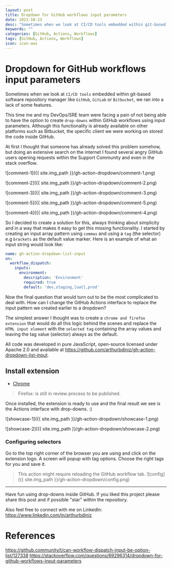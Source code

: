 ```yaml
---
layout: post
title: Dropdown for GitHub workflows input parameters
date: 2021-10-23
desc: "Sometimes when we look at CI/CD tools embedded within git-based software repository manager like GitHub, GitLab or Bitbucket, we ran into a lack of some features."
keywords: ""
categories: [GitHub, Actions, Workflows]
tags: [GitHub, Actions, Workflows]
icon: icon-aws
---
```


# Dropdown for GitHub workflows input parameters

Sometimes when we look at `CI/CD tools` embedded within git-based software repository manager like `GitHub`, `GitLab` or `Bitbucket`, we ran into a lack of some features.

This time me and my DevOps/SRE team were facing a pain of not being able to have the option to create `drop-downs` within GitHub workflows using input parameters. Although this functionality is already available on other platforms such as Bitbucket, the specific client we were working on stored the code inside GitHub.

At first I thought that someone has already solved this problem somehow, but doing an extensive search on the internet I found several angry GitHub users opening requests within the Support Community and even in the stack overflow.

![comment-1]({{ site.img_path }}/gh-action-dropdown/comment-1.png)

![comment-2]({{ site.img_path }}/gh-action-dropdown/comment-2.png)

![comment-3]({{ site.img_path }}/gh-action-dropdown/comment-3.png)

![comment-5]({{ site.img_path }}/gh-action-dropdown/comment-5.png)

![comment-4]({{ site.img_path }}/gh-action-dropdown/comment-4.png)


So I decided to create a solution for this, always thinking about simplicity and in a way that makes it easy to get this missing functionality. I started by creating an input array pattern using `commas` and using a `tag` (the selector) e.g `brackets` as the default value marker. Here is an example of what an input string would look like:

```yml
name: gh-action-dropdown-list-input
on:
  workflow_dispatch:
    inputs:
      environment:
        description: 'Environment'
        required: true
        default: 'dev,staging,[uat],prod'
```

Now the final question that would turn out to be the most complicated to deal with. How can I change the GitHub Actions interface to replace the input pattern we created earlier to a dropdown?

The simplest answer I thought was to create a `chrome and firefox extension` that would do all this logic behind the scenes and replace the `HTML input element` with the `selected tag` containing the array values and leaving the tag value (selector) always as the default.

All code was developed in pure JavaScript, open-source licensed under Apache 2.0 and available at https://github.com/arthurbdiniz/gh-action-dropdown-list-input.


## Install extension

- [Chrome](https://chrome.google.com/webstore/detail/github-action-dropdown-in/deogklnblohhopmnkllaeinijefddcnm)
> Firefox: is still in review process to be published.

Once installed, the extension is ready to use and the final result we see is the Actions interface with drop-downs. :)

![showcase-1]({{ site.img_path }}/gh-action-dropdown/showcase-1.png)

![showcase-2]({{ site.img_path }}/gh-action-dropdown/showcase-2.png)

### Configuring selectors

Go to the top right corner of the browser you are using and click on the extension logo. A screen will popup with tag options. Choose the right tags for you and save it.

> This action might require reloading the GitHub workflow tab.
![config]({{ site.img_path }}/gh-action-dropdown/config.png)

---

Have fun using drop-downs inside GitHub. If you liked this project please share this post and if possible "star" within the repository.

Also feel free to connect with me on LinkedIn: https://www.linkedin.com/in/arthurbdiniz


# References

https://github.community/t/can-workflow-dispatch-input-be-option-list/127338
https://stackoverflow.com/questions/69296314/dropdown-for-github-workflows-input-parameters